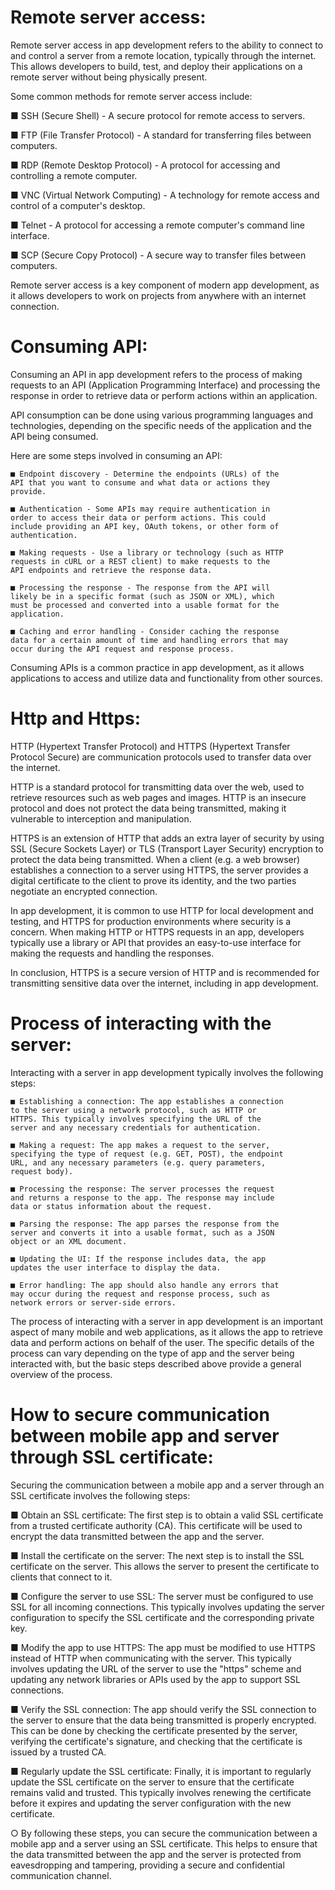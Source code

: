 # Remote server access:
Remote server access in app development refers to the ability to
connect to and control a server from a remote location, typically
through the internet. This allows developers to build, test, and deploy
their applications on a remote server without being physically
present.

Some common methods for remote server access include:

■ SSH (Secure Shell) - A secure protocol for remote access to
servers.

■ FTP (File Transfer Protocol) - A standard for transferring files
between computers.

■ RDP (Remote Desktop Protocol) - A protocol for accessing
and controlling a remote computer.

■ VNC (Virtual Network Computing) - A technology for remote
access and control of a computer's desktop.

■ Telnet - A protocol for accessing a remote computer's
command line interface.

■ SCP (Secure Copy Protocol) - A secure way to transfer files
between computers.

Remote server access is a key component of modern app
development, as it allows developers to work on projects from
anywhere with an internet connection.

# Consuming API:

Consuming an API in app development refers to the process of
making requests to an API (Application Programming Interface) and
processing the response in order to retrieve data or perform actions
within an application.

API consumption can be done using various programming
languages and technologies, depending on the specific needs of the
application and the API being consumed.

Here are some steps involved in consuming an API:

    ■ Endpoint discovery - Determine the endpoints (URLs) of the
    API that you want to consume and what data or actions they
    provide.

    ■ Authentication - Some APIs may require authentication in
    order to access their data or perform actions. This could
    include providing an API key, OAuth tokens, or other form of
    authentication.

    ■ Making requests - Use a library or technology (such as HTTP
    requests in cURL or a REST client) to make requests to the
    API endpoints and retrieve the response data.

    ■ Processing the response - The response from the API will
    likely be in a specific format (such as JSON or XML), which
    must be processed and converted into a usable format for the
    application.

    ■ Caching and error handling - Consider caching the response
    data for a certain amount of time and handling errors that may
    occur during the API request and response process.

Consuming APIs is a common practice in app development, as it
allows applications to access and utilize data and functionality from
other sources.


# Http and Https:
HTTP (Hypertext Transfer Protocol) and HTTPS (Hypertext Transfer
Protocol Secure) are communication protocols used to transfer data
over the internet.

HTTP is a standard protocol for transmitting data over the web, used
to retrieve resources such as web pages and images. HTTP is an
insecure protocol and does not protect the data being transmitted,
making it vulnerable to interception and manipulation.

HTTPS is an extension of HTTP that adds an extra layer of security
by using SSL (Secure Sockets Layer) or TLS (Transport Layer
Security) encryption to protect the data being transmitted. When a
client (e.g. a web browser) establishes a connection to a server
using HTTPS, the server provides a digital certificate to the client to
prove its identity, and the two parties negotiate an encrypted
connection.

In app development, it is common to use HTTP for local
development and testing, and HTTPS for production environments
where security is a concern. When making HTTP or HTTPS
requests in an app, developers typically use a library or API that
provides an easy-to-use interface for making the requests and
handling the responses.

In conclusion, HTTPS is a secure version of HTTP and is
recommended for transmitting sensitive data over the internet,
including in app development.

# Process of interacting with the server:

Interacting with a server in app development typically involves the
following steps:

    ■ Establishing a connection: The app establishes a connection
    to the server using a network protocol, such as HTTP or
    HTTPS. This typically involves specifying the URL of the
    server and any necessary credentials for authentication.

    ■ Making a request: The app makes a request to the server,
    specifying the type of request (e.g. GET, POST), the endpoint
    URL, and any necessary parameters (e.g. query parameters,
    request body).

    ■ Processing the response: The server processes the request
    and returns a response to the app. The response may include
    data or status information about the request.

    ■ Parsing the response: The app parses the response from the
    server and converts it into a usable format, such as a JSON
    object or an XML document.

    ■ Updating the UI: If the response includes data, the app
    updates the user interface to display the data.

    ■ Error handling: The app should also handle any errors that
    may occur during the request and response process, such as
    network errors or server-side errors.

The process of interacting with a server in app development is an
important aspect of many mobile and web applications, as it allows
the app to retrieve data and perform actions on behalf of the user.
The specific details of the process can vary depending on the type of
app and the server being interacted with, but the basic steps
described above provide a general overview of the process.

# How to secure communication between mobile app and server through SSL certificate:

Securing the communication between a mobile app and a server
through an SSL certificate involves the following steps:

■ Obtain an SSL certificate: The first step is to obtain a valid
SSL certificate from a trusted certificate authority (CA). This
certificate will be used to encrypt the data transmitted between
the app and the server.

■ Install the certificate on the server: The next step is to install
the SSL certificate on the server. This allows the server to
present the certificate to clients that connect to it.

■ Configure the server to use SSL: The server must be
configured to use SSL for all incoming connections. This
typically involves updating the server configuration to specify
the SSL certificate and the corresponding private key.

■ Modify the app to use HTTPS: The app must be modified to
use HTTPS instead of HTTP when communicating with the
server. This typically involves updating the URL of the server
to use the "https" scheme and updating any network libraries
or APIs used by the app to support SSL connections.

■ Verify the SSL connection: The app should verify the SSL
connection to the server to ensure that the data being
transmitted is properly encrypted. This can be done by
checking the certificate presented by the server, verifying the
certificate's signature, and checking that the certificate is
issued by a trusted CA.

■ Regularly update the SSL certificate: Finally, it is important to
regularly update the SSL certificate on the server to ensure
that the certificate remains valid and trusted. This typically
involves renewing the certificate before it expires and updating
the server configuration with the new certificate.

○ By following these steps, you can secure the communication
between a mobile app and a server using an SSL certificate. This
helps to ensure that the data transmitted between the app and the
server is protected from eavesdropping and tampering, providing a
secure and confidential communication channel.